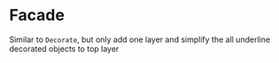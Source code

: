 # Facade

Similar to `Decorate`, but only add one layer and simplify the all underline decorated objects to top layer
